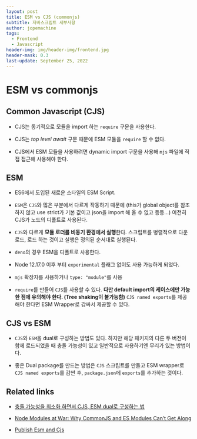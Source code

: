 ```yaml
---
layout: post
title: ESM vs CJS (commonjs)
subtitle: 자바스크립트 세부사항
author: jopemachine
tags:
  - Frontend
  - Javascript
header-img: img/header-img/frontend.jpg
header-mask: 0.3
last-update: September 25, 2022
---
```


# ESM vs commonjs

## Common Javascript (CJS)

- CJS는 동기적으로 모듈을 import 하는 `require` 구문을 사용한다.

- CJS는 _top level await_ 구문 때문에 ESM 모듈을 `require` 할 수 없다.

- CJS에서 ESM 모듈을 사용하려면 dynamic import 구문을 사용해 `mjs` 파일에 직접 접근해 사용해야 한다.

## ESM

- ES6에서 도입된 새로운 스타일의 ESM Script.

- `ESM`은 `CJS`와 많은 부분에서 다르게 작동하기 때문에 (this가 global object를 참조하지 않고 use strict가 기본 값이고 json을 import 해 올 수 없고 등등...) 여전히 CJS가 노드의 디폴트로 사용된다.

- `CJS`와 다르게 **모듈 로더를 비동기 환경에서 실행**한다. 스크립트를 병렬적으로 다운로드, 로드 하는 것이고 실행은 정의된 순서대로 실행된다.

- `deno`의 경우 ESM을 디폴트로 사용한다.

- Node 12.17.0 이후 부터 `experimental` 플래그 없이도 사용 가능하게 되었다.

- `mjs` 확장자를 사용하거나 `type: "module"`를 사용

- `require`를 만들어 `CJS`를 사용할 수 있다. **다만 default import의 케이스에만 가능한 점에 유의해야 한다. (Tree shaking이 불가능함)** `CJS named exports`를 제공해야 한다면 ESM Wrapper로 감싸서 제공할 수 있다.

## CJS vs ESM

- `CJS`와 `ESM`을 dual로 구성하는 방법도 있다. 하지만 해당 패키지의 다른 두 버전이 함께 로드되었을 때 충돌 가능성이 있고 일반적으로 사용하기엔 무리가 있는 방법이다.

- 좋은 Dual package를 만드는 방법은 `CJS` 스크립트를 만들고 ESM wrapper로 `CJS named exports`를 감싼 후, `package.json`에 `exports`를 추가하는 것이다.

## Related links

- [충돌 가능성을 최소화 하면서 CJS, ESM dual로 구성하는 법](https://nodejs.org/api/packages.html#packages_dual_commonjs_es_module_packages)

- [Node Modules at War: Why CommonJS and ES Modules Can’t Get Along](https://redfin.engineering/node-modules-at-war-why-commonjs-and-es-modules-cant-get-along-9617135eeca1)

- [Publish Esm and Cjs](https://antfu.me/posts/publish-esm-and-cjs)
